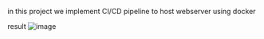 in this project we implement CI/CD pipeline to host webserver using docker



result
![image](https://github.com/user-attachments/assets/d14edaa1-65ef-46e9-9053-7a5898add824)
